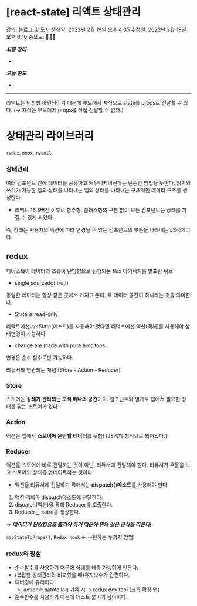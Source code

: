 # [react-state] 리액트 상태관리

강의: 블로그 및 도서
생성일: 2022년 2월 19일 오후 4:35
수정일: 2022년 2월 19일 오후 6:10
중요도: 💜💜💜

***최종 정리***

- 

***오늘 진도***

- 

---

리액트는 단방향 바인딩이기 때문에 부모에서 자식으로 state를 props로 전달할 수 있다. (→ 자식은 부모에게 props를 직접 전달할 수 없다.)

# 상태관리 라이브러리

`redux`, `mobx`, `recoil`

### 상태관리

여러 컴포넌트 간에 데이터를 공유하고 커뮤니케이션하는 단순한 방법을 뜻한다. 읽기와 쓰기가 가능한 앱의 상태를 나타내는 앱의 상태를 나타내는 구체적인 데이터 구조를 생성한다.

- 리액트 16.8버전 이후로 함수형, 클래스형의 구분 없이 모든 컴포넌트는 상태를 가질 수 있게 되었다.

즉, 상태는 사용자의 액션에 따라 변경될 수 있는 컴포넌트의 부분을 나타내는 JS객체이다.

## redux

페이스북이 데이터의 흐름이 단방향으로 진행되는 flux 아키텍처를 발표한 뒤로

- single sourcedof truth

동일한 데이터는 항상 같은 곳에서 가지고 온다. 즉 데이터 공간이 하나라는 것을 의미한다.

- State is read-only

리액트에선 setState(메소드)를 사용해야 했다면 리덕스에선 액션(객체)를 사용해야 상태변경이 가능하다.

- change are made with pure funcitons

변경은 순수 함수로만 가능하다.

리듀서와 연관되는 개념 (Store - Action - Reducer)

### Store

스토어는 **상태가 관리되는 오직 하나의 공간**이다. 컴포넌트와 별개로 앱에서 필요한 상태를 담는 스토어가 있다.

### Action

액션은 앱에서 **스토어에 운반할 데이터**를 뜻함! (JS객체 형식으로 되어있다.)

### Reducer

액션을 스토어에 바로 전달하는 것이 아닌, 리듀서에 전달해야 한다. 리듀서가 주문을 보고 스토어의 상태를 업데이트하는 것이다.

- 액션을 리듀서에 전달하기 위해서는 **dispatch()메소드**를 사용해야 한다.

1. 액션 객체가 dispatch메소드에 전달한다.
2. dispatch(액션)을 통해 Reducer를 호출한다.
3. Reducer는 sotre를 생성한다.

→ ***데이터가 단방향으로 흘러야 하기 때문에 위와 같은 공식을 따른다!***

`mapStateToProps()`, `Redux hook`  ← 구현하는 두가지 방법!

### redux의 장점

- 순수함수를 사용하기 때문에 상태를 예측 가능하게 만든다.
- (복잡한 상태관리와 비교했을 때)유지보수가 간편하다.
- 디버깅에 유리하다.
    - action과 satate log 기록 시 → redux dev tool (크롬 확장 앱)
- 순수함수를 사용하기 때문에 테스트 붙이기 용이하다.